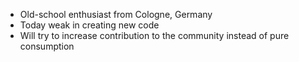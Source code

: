 - Old-school enthusiast from Cologne, Germany
- Today weak in creating new code
- Will try to increase contribution to the community instead of pure consumption
